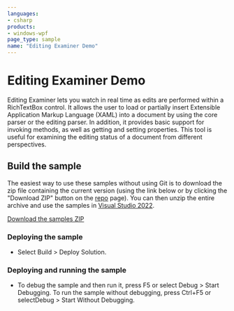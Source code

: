 ```yaml
---
languages:
- csharp
products:
- windows-wpf
page_type: sample
name: "Editing Examiner Demo"
---
```

# Editing Examiner Demo
Editing Examiner lets you watch in real time as edits are performed within a RichTextBox control. It allows the user to load or partially insert Extensible Application Markup Language (XAML) into a document by using the core parser or the editing parser. In addition, it provides basic support for invoking methods, as well as getting and setting properties. This tool is useful for examining the editing status of a document from different perspectives.

## Build the sample
The easiest way to use these samples without using Git is to download the zip file containing the current version (using the link below or by clicking the "Download ZIP" button on the [repo](https://github.com/microsoft/WPF-Samples?tab=readme-ov-file) page). You can then unzip the entire archive and use the samples in [Visual Studio 2022](https://www.visualstudio.com/wpf-vs).

[Download the samples ZIP](../../../../archive/main.zip)

### Deploying the sample
- Select Build > Deploy Solution. 

### Deploying and running the sample
- To debug the sample and then run it, press F5 or select Debug >  Start Debugging. To run the sample without debugging, press Ctrl+F5 or selectDebug > Start Without Debugging. 


